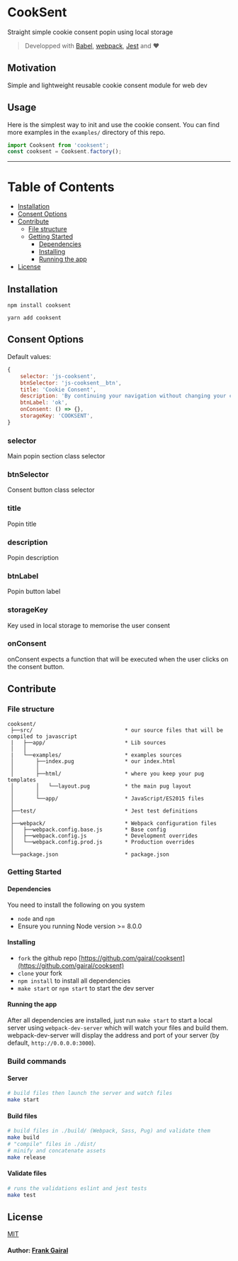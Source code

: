 # CookSent

Straight simple cookie consent popin using local storage

> Developped with [Babel](https://babeljs.io), [webpack](http://webpack.github.io), [Jest](https://facebook.github.io/jest/) and :heart:

## Motivation
Simple and lightweight reusable cookie consent module for web dev

## Usage
Here is the simplest way to init and use the cookie consent.
You can find more examples in the `examples/` directory of this repo.

``` js
import Cooksent from 'cooksent';
const cooksent = Cooksent.factory();
```

---

# Table of Contents
* [Installation](#installation)
* [Consent Options](#consent-options)
* [Contribute](#contribute)
    * [File structure](#file-structure)
    * [Getting Started](#getting-started)
        * [Dependencies](#dependencies)
        * [Installing](#installing)
        * [Running the app](#running-the-app)
* [License](#license)

## Installation
```
npm install cooksent
```
```
yarn add cooksent
```

## Consent Options
Default values:
``` js
{
    selector: 'js-cooksent',
    btnSelector: 'js-cooksent__btn',
    title: 'Cookie Consent',
    description: 'By continuing your navigation without changing your cookie settings, you accept the use of cookies to analyse and measure audience, attendance, navigation and redirection from external websites.',
    btnLabel: 'ok',
    onConsent: () => {},
    storageKey: 'COOKSENT',
}
```

### selector
Main popin section class selector

### btnSelector
Consent button class selector

### title
Popin title

### description
Popin description

### btnLabel
Popin button label

### storageKey
Key used in local storage to memorise the user consent

### onConsent
onConsent expects a function that will be executed when the user clicks on the consent button.

## Contribute
### File structure
```
cooksent/
 ├──src/                             * our source files that will be compiled to javascript
 |   ├──app/                         * Lib sources
 │   │
 |   └──examples/                    * examples sources
 │       ├──index.pug                * our index.html
 │       │
 │       ├──html/                    * where you keep your pug templates
 │       │   └──layout.pug           * the main pug layout
 │       │
 │       └──app/                     * JavaScript/ES2015 files
 │
 ├──test/                            * Jest test definitions
 │
 ├──webpack/                         * Webpack configuration files
 │   ├──webpack.config.base.js       * Base config
 │   ├──webpack.config.js            * Development overrides
 │   └──webpack.config.prod.js       * Production overrides
 │
 └──package.json                     * package.json
```
### Getting Started
#### Dependencies
You need to install the following on you system
* `node` and `npm`
* Ensure you running Node version >= 8.0.0

#### Installing
* `fork` the github repo [https://github.com/gairal/cooksent](https://github.com/gairal/cooksent)
* `clone` your fork
* `npm install` to install all dependencies
* `make start` or `npm start` to start the dev server

#### Running the app
After all dependencies are installed, just run `make start` to start a local server using `webpack-dev-server` which will watch your files and build them.
webpack-dev-server will display the address and port of your server (by default, `http://0.0.0.0:3000`).

### Build commands
#### Server
```bash
# build files then launch the server and watch files
make start
```
#### Build files
```bash
# build files in ./build/ (Webpack, Sass, Pug) and validate them
make build
# "compile" files in ./dist/
# minify and concatenate assets
make release
```
#### Validate files
```bash
# runs the validations eslint and jest tests
make test
```

## License
[MIT](/LICENSE.md)

#### Author: [Frank Gairal]

[Frank Gairal]: http://github.com/gairal
